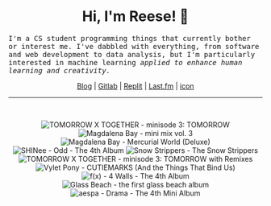 <h1 align="center">Hi, I'm Reese! 👋</h1>

<p><samp>I'm a CS student programming things that currently bother or interest me. I've dabbled with everything, from software and web development to data analysis, but I'm particularly interested in machine learning <i>applied to enhance human learning and creativity.</i></p></samp>

<p align="center">
 <a href="https://renys.dev">Blog</a> | <a href="https://gitlab.com/renys">Gitlab</a> | <a href="https://replit.com/@renys">Replit</a> | <a href="https://last.fm/user/emperte">Last.fm</a> | <a href="https://picrew.me/en/image_maker/2243240">icon</a>
</p>

<hr class="dotted">
<br>
<!-- lastfm -->
<p align="center"><img src="https://lastfm.freetls.fastly.net/i/u/64s/2520db7790f62d330a1713c4c75ee09f.png" title="TOMORROW X TOGETHER - minisode 3: TOMORROW"> <img src="https://lastfm.freetls.fastly.net/i/u/64s/c4407904c1910709ca094a4d18dc2e7b.jpg" title="Magdalena Bay - mini mix vol. 3"> <img src="https://lastfm.freetls.fastly.net/i/u/64s/78f9e53f5054737cc192e73dd7f751a5.jpg" title="Magdalena Bay - Mercurial World (Deluxe)"> <img src="https://lastfm.freetls.fastly.net/i/u/64s/dd853c29b5a8f608debe7a5a1406c1ca.gif" title="SHINee - Odd - The 4th Album"> <img src="https://lastfm.freetls.fastly.net/i/u/64s/9b848ba93d20ae482acb9625bc4dadd2.jpg" title="Snow Strippers - The Snow Strippers"> <img src="https://lastfm.freetls.fastly.net/i/u/64s/499033cfcb4c034bf8bac3a9f0e3d721.jpg" title="TOMORROW X TOGETHER - minisode 3: TOMORROW with Remixes"> <img src="https://lastfm.freetls.fastly.net/i/u/64s/9942d282332b90e963d31bd528cff09f.jpg" title="Vylet Pony - CUTIEMARKS (And the Things That Bind Us)"> <img src="https://lastfm.freetls.fastly.net/i/u/64s/9cbcbf5a83829f38d645753435f529ca.jpg" title="f(x) - 4 Walls - The 4th Album"> <img src="https://lastfm.freetls.fastly.net/i/u/64s/f34ba55a817a2dd1d97668a01bb03ae8.jpg" title="Glass Beach - the first glass beach album"> <img src="https://lastfm.freetls.fastly.net/i/u/64s/07bc2400d02a125e7b1ef0858ca57d71.jpg" title="aespa - Drama - The 4th Mini Album"> </p>
